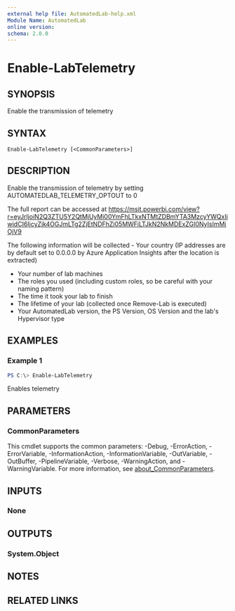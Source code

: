 ```yaml
---
external help file: AutomatedLab-help.xml
Module Name: AutomatedLab
online version:
schema: 2.0.0
---
```


# Enable-LabTelemetry

## SYNOPSIS
Enable the transmission of telemetry

## SYNTAX

```
Enable-LabTelemetry [<CommonParameters>]
```

## DESCRIPTION
Enable the transmission of telemetry by setting AUTOMATEDLAB_TELEMETRY_OPTOUT to 0

The full report can be accessed at https://msit.powerbi.com/view?r=eyJrIjoiN2Q3ZTU5Y2QtMjUyMi00YmFhLTkxNTMtZDBmYTA3MzcyYWQxIiwidCI6IjcyZjk4OGJmLTg2ZjEtNDFhZi05MWFiLTJkN2NkMDExZGI0NyIsImMiOjV9

The following information will be collected - Your country (IP addresses are by default set to 0.0.0.0 by Azure Application Insights after the location is extracted)

- Your number of lab machines
- The roles you used (including custom roles, so be careful with your naming pattern)
- The time it took your lab to finish
- The lifetime of your lab (collected once Remove-Lab is executed)
- Your AutomatedLab version, the PS Version, OS Version and the lab's Hypervisor type

## EXAMPLES

### Example 1
```powershell
PS C:\> Enable-LabTelemetry
```

Enables telemetry

## PARAMETERS

### CommonParameters
This cmdlet supports the common parameters: -Debug, -ErrorAction, -ErrorVariable, -InformationAction, -InformationVariable, -OutVariable, -OutBuffer, -PipelineVariable, -Verbose, -WarningAction, and -WarningVariable. For more information, see [about_CommonParameters](http://go.microsoft.com/fwlink/?LinkID=113216).

## INPUTS

### None
## OUTPUTS

### System.Object
## NOTES

## RELATED LINKS
